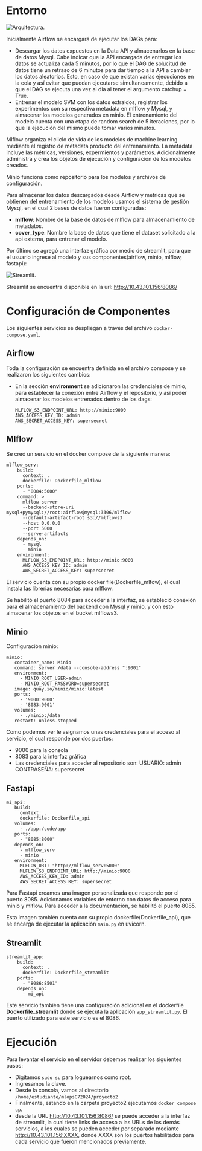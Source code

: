 # Entorno #

![Arquitectura.](./img/arquitectura.png) 

Inicialmente Airflow se encargará de ejecutar los DAGs para:

- Descargar los datos expuestos en la Data API y almacenarlos en la base de datos Mysql. Cabe indicar que la API encargada de entregar los datos se actualiza cada 5 minutos, por lo que el DAG de solucitud de datos tiene un retraso de 6 minutos para dar tiempo a la API a cambiar los datos aleatorios. Esto, en caso de que existan varias ejecuciones en la cola y así evitar que puedan ejecutarse simultaneamente, debido a que el DAG se ejecuta una vez al dia al tener el argumento catchup = True.
- Entrenar el modelo SVM con los datos extraidos,  registrar los experimentos con su respectiva metadata en mlflow y Mysql, y almacenar los modelos generados en minio. El entrenamiento del modelo cuenta con una etapa de random search de 5 iteraciones, por lo que la ejecución del mismo puede tomar varios minutos. 

Mlflow organiza el cliclo de vida de los modelos de machine learning mediante el registro de metadata producto del entrenamiento. La metadata incluye las métricas, versiones, expermientos y parámetros. Adicionalmente administra y crea los objetos de ejecución y configuración de los modelos creados.

Minio funciona como repositorio para los modelos y archivos de configuración. 

Para almacenar los datos descargados desde Airflow y metricas que se obtienen del entrenamiento de los modelos usamos el sistema de gestión Mysql, en el cual 2 bases de datos fueron configuradas:
- **mlflow**: Nombre de la base de datos de mlflow para almacenamiento de metadatos.
- **cover_type**: Nombre la base de datos que tiene el dataset solicitado a la api externa, para entrenar el modelo.

Por último se agregó una interfaz gráfica por medio de streamlit, para que el usuario ingrese al modelo y sus componentes(airflow, minio, mlflow, fastapi):

![Streamlit.](./img/streamlit.png) 

Streamlit se encuentra disponible en la url: 
http://10.43.101.156:8086/
# Configuración de Componentes #

Los siguientes servicios se despliegan a través del archivo ```docker-compose.yaml```.
## Airflow ##
Toda la configuración se encuentra definida en el archivo compose y se realizaron los siguientes cambios:

- En la sección **environment** se adicionaron las credenciales de minio, para establecer la conexión entre Airflow y el repositorio, y así poder almacenar los modelos entrenados dentro de los dags:
    ```
    MLFLOW_S3_ENDPOINT_URL: http://minio:9000
    AWS_ACCESS_KEY_ID: admin
    AWS_SECRET_ACCESS_KEY: supersecret
    ```
## Mlflow ##
Se creó un servicio en el docker compose de la siguiente manera:
```
mlflow_serv:
    build:
      context: .
      dockerfile: Dockerfile_mlflow
    ports:
      - "8084:5000" 
    command: >
      mlflow server
      --backend-store-uri mysql+pymysql://root:airflow@mysql:3306/mlflow
      --default-artifact-root s3://mlflows3
      --host 0.0.0.0
      --port 5000
      --serve-artifacts
    depends_on:
      - mysql
      - minio
    environment:
      MLFLOW_S3_ENDPOINT_URL: http://minio:9000
      AWS_ACCESS_KEY_ID: admin
      AWS_SECRET_ACCESS_KEY: supersecret
 ```
El servicio cuenta con su propio docker file(Dockerfile_mlfow), el cual instala las librerias necesarias para mlflow.

 Se habilitó el puerto 8084 para acceder a la interfaz, se estableció conexión para el almacenamiento del backend con Mysql y minio, y con esto almacenar los objetos en el bucket mlflows3.

## Minio ##
Configuración minio:
 ```
minio:
    container_name: Minio
    command: server /data --console-address ":9001"
    environment:
      - MINIO_ROOT_USER=admin
      - MINIO_ROOT_PASSWORD=supersecret
    image: quay.io/minio/minio:latest
    ports:
      - '9000:9000'
      - '8083:9001'
    volumes:
      - ./minio:/data
    restart: unless-stopped
 ```
Como podemos ver le asignamos unas credenciales para el acceso al servicio, el cual responde por dos puertos:
- 9000 para la consola
- 8083 para la interfaz gráfica
- Las credenciales para acceder al repositorio son: USUARIO: admin CONTRASEÑA: supersecret

## Fastapi ##
 ```
mi_api:
    build:
      context: .
      dockerfile: Dockerfile_api
    volumes:
      - ./app:/code/app
    ports:
      - "8085:8000"
    depends_on:
      - mlflow_serv
      - minio
    environment:
      MLFLOW_URI: "http://mlflow_serv:5000"
      MLFLOW_S3_ENDPOINT_URL: http://minio:9000
      AWS_ACCESS_KEY_ID: admin
      AWS_SECRET_ACCESS_KEY: supersecret
  ```
Para Fastapi creamos una imagen personalizada que responde por el puerto 8085. Adicionamos variables de entorno con datos de acceso para minio y mlflow. Para acceder a la documentación, se habilitó el puerto 8085.

Esta imagen también cuenta con su propio dockerfile(Dockerfile_api), que se encarga de ejecutar la aplicación ```main.py``` en uvicorn.

## Streamlit ##
```
streamlit_app:
    build:
      context: .
      dockerfile: Dockerfile_streamlit
    ports:
      - "8086:8501"
    depends_on:
      - mi_api
```
Este servicio también tiene una configuración adicional en el dockerfile **Dockerfile_streamlit** donde se ejecuta la aplicación ```app_streamlit.py```. El puerto utilizado para este servicio es el 8086.

# Ejecución #
Para levantar el servicio en el servidor debemos realizar los siguientes pasos:
- Digitamos ``` sudo su ``` para loguearnos como root.
- Ingresamos la clave.
- Desde la consola, vamos al directorio ``` /home/estudiante/mlopsG72024/proyecto2 ```
- Finalmente, estando en la carpeta proyecto2 ejecutamos ``` docker compose up ```.
- desde la URL http://10.43.101.156:8086/ se puede acceder a la interfaz de streamlit, la cual tiene links de acceso a las URLs de los demás servicios, a los cuales se pueden acceder por separado mediante http://10.43.101.156:XXXX, donde XXXX son los puertos habilitados para cada servicio que fueron mencionados previamente.


 

